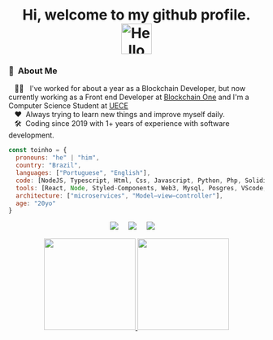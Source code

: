 <div align="center">
    <h1> Hi, welcome to my github profile.
        <img src="./alt/hello.gif" width="60" title='Hello'>
    </h1>
</div>

### :space_invader: &nbsp;About Me

&nbsp;&nbsp;&nbsp;:technologist: &nbsp; I've worked for about a year as a Blockchain Developer, but now currently working as a Front end Developer at [Blockchain One](https://blockchainone.com.br/) and I'm a Computer Science Student at [UECE](http://www.uece.br/)\
&nbsp;&nbsp;&nbsp;:hearts: &nbsp;Always trying to learn new things and improve myself daily.\
&nbsp;&nbsp;&nbsp;:hammer_and_wrench: &nbsp;Coding since 2019 with 1+ years of experience with software development.

```javascript
const toinho = {
  pronouns: "he" | "him",
  country: "Brazil",
  languages: ["Portuguese", "English"],
  code: [NodeJS, Typescript, Html, Css, Javascript, Python, Php, Solidity],
  tools: [React, Node, Styled-Components, Web3, Mysql, Posgres, VScode, Github, Git, MongoDB],
  architecture: ["microservices", "Model–view–controller"],
  age: "20yo"
}
```

<p align="center">
  <a target="_blank" href="mailto:antoniobmn2@gmail.com?subject=Olá%Emerson"><img src="https://img.shields.io/badge/gmail-%23D14836.svg?&style=for-the-badge&logo=gmail&logoColor=white" /></a>&nbsp;&nbsp;&nbsp;&nbsp;
  <a target="_blank" href="https://www.instagram.com/toinhooo/"><img src="https://img.shields.io/badge/instagram-%23dc2743.svg?&style=for-the-badge&logo=instagram&logoColor=white" /></a>&nbsp;&nbsp;&nbsp;&nbsp;
  <a target="_blank" href="https://www.linkedin.com/in/toinho-neto/"><img src="https://img.shields.io/badge/linkedin-%230077B5.svg?&style=for-the-badge&logo=linkedin&logoColor=white" /></a>&nbsp;&nbsp;&nbsp;&nbsp;
</p>



<div align="center">
  <a href="https://github.com/AntonioBMN">
  <img height="180em" src="https://github-readme-stats.vercel.app/api?username=AntonioBMN&show_icons=true&count_private=true&theme=dracula&include_all_commits=true"/>
  <img height="180em" src="https://github-readme-stats.vercel.app/api/top-langs/?username=AntonioBMN&count_private=true&layout=compact&langs_count=7&theme=dracula"/>
</div>
